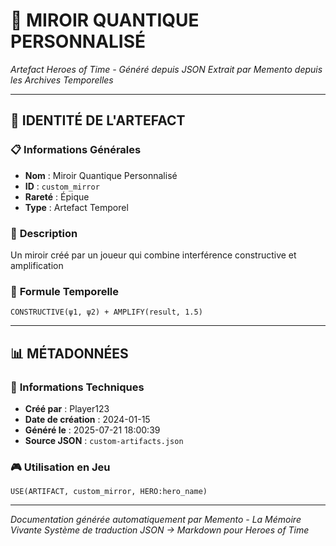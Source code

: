 # 🔮 **MIROIR QUANTIQUE PERSONNALISÉ**
*Artefact Heroes of Time - Généré depuis JSON*
*Extrait par Memento depuis les Archives Temporelles*

---

## 🌟 **IDENTITÉ DE L'ARTEFACT**

### 📋 **Informations Générales**
- **Nom** : Miroir Quantique Personnalisé
- **ID** : `custom_mirror`
- **Rareté** : Épique
- **Type** : Artefact Temporel

### 📖 **Description**
Un miroir créé par un joueur qui combine interférence constructive et amplification


### 🔮 **Formule Temporelle**
```hots
CONSTRUCTIVE(ψ1, ψ2) + AMPLIFY(result, 1.5)
```

---

## 📊 **MÉTADONNÉES**

### 🔧 **Informations Techniques**
- **Créé par** : Player123
- **Date de création** : 2024-01-15
- **Généré le** : 2025-07-21 18:00:39
- **Source JSON** : `custom-artifacts.json`

### 🎮 **Utilisation en Jeu**
```hots
USE(ARTIFACT, custom_mirror, HERO:hero_name)
```

---

*Documentation générée automatiquement par Memento - La Mémoire Vivante*
*Système de traduction JSON → Markdown pour Heroes of Time*
